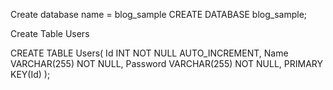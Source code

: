 Create database name = blog_sample
CREATE DATABASE blog_sample;

Create Table Users

CREATE TABLE Users(
    Id INT NOT NULL AUTO_INCREMENT,
    Name VARCHAR(255) NOT NULL,
    Password VARCHAR(255) NOT NULL,
    PRIMARY KEY(Id)
);






